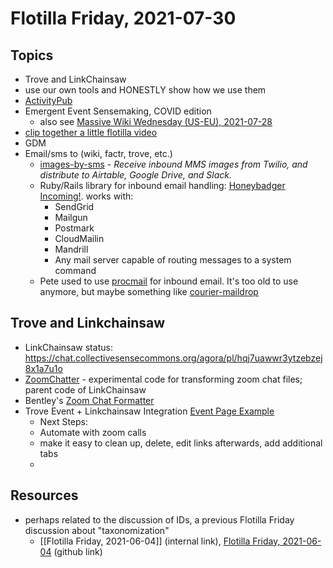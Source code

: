 # Flotilla Friday, 2021-07-30

## Topics

- Trove and LinkChainsaw
- use our own tools and HONESTLY show how we use them
- [ActivityPub](https://www.w3.org/TR/activitypub/)
- Emergent Event Sensemaking, COVID edition
    - also see [Massive Wiki Wednesday \(US\-EU\), 2021\-07\-28](https://sandbox.massive.wiki/meetings/massive_wiki_wednesday_(us-eu),_2021-07-28)
- [clip together a little flotilla video](https://chat.collectivesensecommons.org/agora/pl/pf8cqef6g3rmirz1uhbq9jb3by) 
- GDM
- Email/sms to (wiki, factr, trove, etc.)
    - [images-by-sms](https://github.com/peterkaminski/images-by-sms) - _Receive inbound MMS images from Twilio, and distribute to Airtable, Google Drive, and Slack._
    - Ruby/Rails library for inbound email handling: [Honeybadger Incoming!](https://github.com/honeybadger-io/incoming). works with:
        - SendGrid
        - Mailgun
        - Postmark
        - CloudMailin
        - Mandrill
        - Any mail server capable of routing messages to a system command
    - Pete used to use [procmail](https://wiki.archlinux.org/title/Procmail) for inbound email. It's too old to use anymore, but maybe something like [courier-maildrop](https://aur.archlinux.org/packages/courier-maildrop/)

## Trove and Linkchainsaw

- LinkChainsaw status: https://chat.collectivesensecommons.org/agora/pl/hqj7uawwr3ytzebzej8x1a7u1o
- [ZoomChatter](https://github.com/KeysAndValues/zoomchatter) - experimental code for transforming zoom chat files; parent code of LinkChainsaw
- Bentley's [Zoom Chat Formatter](https://www.youtube.com/watch?v=UIgsRYabkWY)
- Trove Event + Linkchainsaw Integration [Event Page Example](https://www.catalist.network/event/flotilla-fridays-7-30-21)
    - Next Steps:
    - Automate with zoom calls
    - make it easy to clean up, delete, edit links afterwards, add additional tabs
    - 

## Resources

- perhaps related to the discussion of IDs, a previous Flotilla Friday discussion about "taxonomization"
    - [[Flotilla Friday, 2021-06-04]] (internal link),  [Flotilla Friday, 2021-06-04](https://github.com/Flotilla-Tools-for-Connectors/Flotilla-Wiki/blob/main/Meetings/Flotilla%20Friday%2C%202021-06-04.md) (github link)

##

